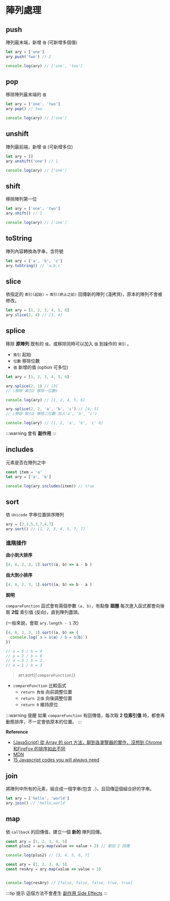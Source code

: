 # 陣列處理
[副作用 Side Effects]: /Javascript/side-effects
## push
陣列最末端，新增 `值` (可新增多個值)

```javascript
let ary = ['one']
ary.push('two') // 2

console.log(ary) // ['one', 'two']
```

## pop

移除陣列最末端的 `值`

```javascript
let ary = ['one', 'two']
ary.pop() // two

console.log(ary) // ['one']
```

## unshift

陣列最前端，新增 `值` (可新增多位)

```javascript
let ary = []
ary.unshift('one') // 1

console.log(ary) // ['one']
```

## shift

移除陣列第一位

```javascript
let ary = ['one', 'two']
ary.shift() // 1

console.log(ary) // ['one']
```

## toString

陣列內容轉換為字串，含符號

```javascript
let ary = ['a', 'b', 'c']
ary.toString() // 'a,b,c'
```

## slice

依指定的 `索引(起始)`  ~ `索引(終止之前)` 回傳新的陣列 (淺拷貝)，原本的陣列不會被修改。

```javascript
let ary = [1, 2, 3, 4, 5, 6]
ary.slice(2, 4) // [3, 4]
```

## splice

移除 **原陣列** 既有的 `值`，或移除同時可以加入 `值` 到操作的 `索引` 。

- `索引` 起始
- `位數` 移除位數
- `值` 新增的值 (option 可多位)

```javascript
let ary = [1, 2, 3, 4, 5, 6]

ary.splice(2, 1) // [3] 
// (移除 索引2 移除一位數)

console.log(ary) // [1, 2, 4, 5, 6]

ary.splice(2, 2, 'a', 'b', 'c') // [4, 5]
// (移除 索引2 移除二位數 加入'a', 'b', 'c')

console.log(ary) // [1, 2, 'a', 'b', 'c' 6]
```
:::warning
會有 **副作用**
:::


## includes

元素是否在陣列之中

```javascript
const item = 'a'
let ary = ['a', 'b']

console.log(ary.includes(item)) // true
```

## sort

依 `Unicode` 字串位置排序陣列

```javascript
ary = [2,1,5,3,7,4,7]
ary.sort() // [1, 2, 3, 4, 5, 7, 7]
```

### 進階操作
**由小到大排序**
```js
[4, 6, 2, 3, 1].sort((a, b) => a - b )
```

**由大到小排序**
```js
[4, 6, 2, 3, 1].sort((a, b) => b - a )
```

**說明**

`compareFunction` 函式會有兩個參數 `(a, b)`，有點像 **廻圈** 每次進入函式都會向後取 **2位** 索引值 (反向)，直到陣列盡頭。

(一般來說，會取 `ary.length - 1` 次)
```js
[4, 6, 2, 3, 1].sort((a, b) => {
  console.log(`a = ${a} / b = ${b}`)
})

// a = 6 / b = 4
// a = 2 / b = 6
// a = 3 / b = 2
// a = 1 / b = 3
```

> arr.sort(`[compareFunction]`)
- `compareFunction` 比較函式
  - `return 負值` 向前調整位置
  - `return 正值` 向後調整位置
  - `return 0` 維持原位

:::warning 提醒
如果 `compareFunction` 有回傳值，每次取 **2 位索引值** 時，都會再動態排序，不一定會依原本的位置。
:::


**Reference**
- [[JavaScript] 從 Array 的 sort 方法，聊到各瀏覽器的實作，沒想到 Chrome 和FireFox 的排序如此不同](https://realdennis.medium.com/javascript-%E5%BE%9Earray%E7%9A%84sort%E6%96%B9%E6%B3%95-%E8%81%8A%E5%88%B0%E5%90%84%E5%AE%B6%E7%80%8F%E8%A6%BD%E5%99%A8%E7%9A%84%E5%AF%A6%E4%BD%9C%E7%AE%97%E6%B3%95-c23a335b1b80)
- [MDN](https://developer.mozilla.org/zh-TW/docs/Web/JavaScript/Reference/Global_Objects/Array/sort)
- [15 Javascript codes you will always need](https://medium.com/@mertcanarguc/15-javascript-codes-you-will-always-need-e8569903dd1)
## join

將陣列中所有的元素，組合成一個字串(包含 `,`)，且回傳這個組合好的字串。

```javascript
let ary = ['hello', 'world']
ary.join() // 'hello,world'
```

## map
依 `callback` 的回傳值，建立一個 **新的** 陣列回傳。
```js
const ary = [1, 2, 3, 4, 5]
const plus2 = ary.map(value => value + 2) // 都加 2 回傳

console.log(plus2) // [3, 4, 5, 6, 7]
```

```js
const ary = [1, 2, 3, 4, 5]
const resAry = ary.map(value => value > 3) 


console.log(resAry) // [false, false, false, true, true]
```

:::tip 提示
這個方法不會產生 [副作用 Side Effects]
:::